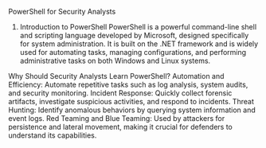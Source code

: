PowerShell for Security Analysts
1. Introduction to PowerShell
PowerShell is a powerful command-line shell and scripting language developed by Microsoft, designed specifically for system administration. It is built on the .NET framework and is widely used for automating tasks, managing configurations, and performing administrative tasks on both Windows and Linux systems.

Why Should Security Analysts Learn PowerShell?
Automation and Efficiency: Automate repetitive tasks such as log analysis, system audits, and security monitoring.
Incident Response: Quickly collect forensic artifacts, investigate suspicious activities, and respond to incidents.
Threat Hunting: Identify anomalous behaviors by querying system information and event logs.
Red Teaming and Blue Teaming: Used by attackers for persistence and lateral movement, making it crucial for defenders to understand its capabilities.



